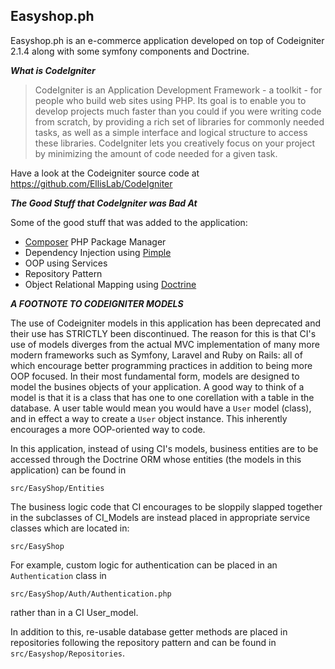 
## Easyshop.ph ##


Easyshop.ph is an e-commerce application developed on top of Codeigniter 2.1.4 along with some symfony components and Doctrine.


***What is CodeIgniter***

>CodeIgniter is an Application Development Framework - a toolkit - for people
who build web sites using PHP. Its goal is to enable you to develop projects
much faster than you could if you were writing code from scratch, by providing
a rich set of libraries for commonly needed tasks, as well as a simple
interface and logical structure to access these libraries. CodeIgniter lets
you creatively focus on your project by minimizing the amount of code needed
for a given task.


Have a look at the Codeigniter source code at https://github.com/EllisLab/CodeIgniter

***The Good Stuff that CodeIgniter was Bad At***

Some of the good stuff that was added to the application: 
- [Composer](https://getcomposer.org/) PHP Package Manager
- Dependency Injection using [Pimple](http://pimple.sensiolabs.org/)
- OOP using Services
- Repository Pattern
- Object Relational Mapping using [Doctrine](http://www.doctrine-project.org/projects/orm.html)

***A FOOTNOTE TO CODEIGNITER MODELS***

The use of Codeigniter models in this application has been deprecated and their use has STRICTLY been discontinued. The reason for this is that CI's use of models diverges from the actual MVC implementation of many more modern frameworks such as Symfony, Laravel and Ruby on Rails: all of which encourage better programming practices in addition to being more OOP focused. In their most fundamental form, models are designed to model the busines objects of your application. A good way to think of a model is that it is a class that has one to one corellation with a table in the database. A user table would mean you would have a `User` model (class), and in effect a way to create a `User` object instance. This inherently encourages a more OOP-oriented way to code.

In this application, instead of using CI's models, business entities are to be accessed through the Doctrine ORM whose entities (the models in this application) can be found in
```
src/EasyShop/Entities
```
The business logic code that CI encourages to be sloppily slapped together in the subclasses of CI_Models are instead placed in appropriate service classes which are located in:
```
src/EasyShop
```
For example, custom logic for authentication can be placed in an `Authentication` class in 
```
src/EasyShop/Auth/Authentication.php 
```
rather than in a CI User_model.

In addition to this, re-usable database getter methods are placed in repositories following the repository pattern and can be found in `src/Easyshop/Repositories`. 


